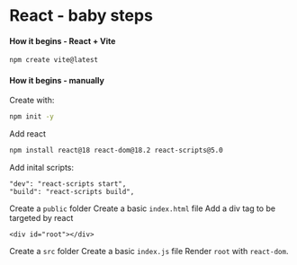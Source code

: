 # React - baby steps

#### How it begins - React + Vite

```bash
npm create vite@latest
```

#### How it begins - manually

Create with:

```bash
npm init -y
```

Add react

```bash
npm install react@18 react-dom@18.2 react-scripts@5.0
```

Add inital scripts:

```
"dev": "react-scripts start",
"build": "react-scripts build",
```

Create a `public` folder
Create a basic `index.html` file
Add a div tag to be targeted by react

```
<div id="root"></div>
```

Create a `src` folder
Create a basic `index.js` file
Render `root` with `react-dom`.